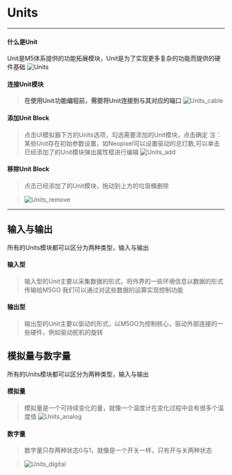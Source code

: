 # Units
__________________________
#### 什么是Unit
Unit是M5体系提供的功能拓展模块，Unit是为了实现更多复杂的功能而提供的硬件基础
![Units](/image/Units/Units.jpg)
#### 连接Unit模块
>__在使用Unit功能编程前，需要将Unit连接到与其对应的端口__
>![Units_cable](/image/Units/Unit.jpg) 

#### 添加Unit Block
>点击UI模拟器下方的Units选项，勾选需要添加的Unit模块，点击确定
>注：某些Unit存在初始参数设置，如Neopixel可以设置驱动的总灯数,可以单击已经添加了的Unit模块弹出属性框进行编辑
>![Units_add](/image/Units/Units_add.gif) 

#### 移除Unit Block
>点击已经添加了的Unit模块，拖动到上方的垃圾桶删除

>![Units_remove](/image/Units/Units_remove.gif) 

_________________________________
## 输入与输出
所有的Units模块都可以区分为两种类型，输入与输出

#### 输入型
>输入型的Unit主要以采集数据的形式，将外界的一些环境信息以数据的形式传输给M5GO
>我们可以通过对这些数据的运算实现控制功能

#### 输出型
>输出型的Unit主要以驱动的形式，以M5GO为控制核心，驱动外部连接的一些硬件，例如驱动舵机的旋转


## 模拟量与数字量
所有的Units模块都可以区分为两种类型，输入与输出

#### 模拟量
>模拟量是一个可持续变化的量，就像一个温度计在变化过程中会有很多个温度值
>![Units_analog](/image/Units/Units_analog.png)

#### 数字量
>数字量只存两种状态0与1，就像是一个开关一样，只有开与关两种状态

>![Units_digital](/image/Units/Units_digital.png)
